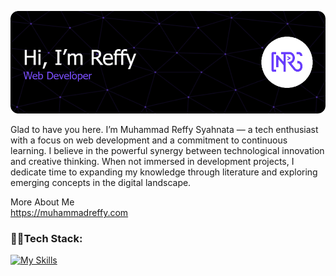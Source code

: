 ![Muhammad Reffy](img/github-header-image.png)

Glad to have you here. I’m Muhammad Reffy Syahnata — a tech enthusiast with a focus on web development and a commitment to continuous learning. I believe in the powerful synergy between technological innovation and creative thinking. When not immersed in development projects, I dedicate time to expanding my knowledge through literature and exploring emerging concepts in the digital landscape.

More About Me
<br/>
<a href="https://muhammadreffy.com">
https://muhammadreffy.com
</a>

### 👨‍💻Tech Stack:

[![My Skills](https://skillicons.dev/icons?i=html,css,js,bootstrap,tailwind,php,nodejs,react,laravel,express&perline=5)](https://skillicons.dev)
